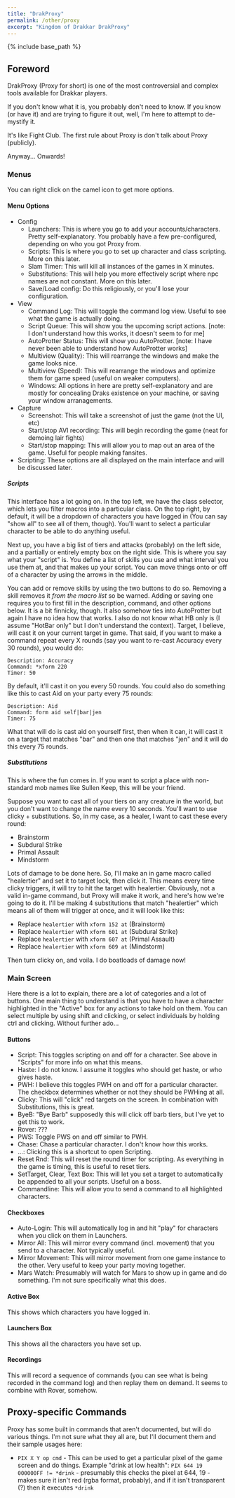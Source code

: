 ```yaml
---
title: "DrakProxy"
permalink: /other/proxy
excerpt: "Kingdom of Drakkar DrakProxy"
---
```


{% include base_path %}

## Foreword

DrakProxy (Proxy for short) is one of the most controversial and complex tools available for Drakkar players.

If you don't know what it is, you probably don't need to know. If you know (or have it) and are trying to figure it out, well, I'm here to attempt to de-mystify it.

It's like Fight Club. The first rule about Proxy is don't talk about Proxy (publicly).

Anyway... Onwards!

### Menus
You can right click on the camel icon to get more options. 

#### Menu Options

* Config
  * Launchers: This is where you go to add your accounts/characters. Pretty self-explanatory. You probably have a few pre-configured, depending on who you got Proxy from.
  * Scripts: This is where you go to set up character and class scripting. More on this later.
  * Slam Timer: This will kill all instances of the games in X minutes.
  * Substitutions: This will help you more effectively script where npc names are not constant. More on this later.
  * Save/Load config: Do this religiously, or you'll lose your configuration.
* View
  * Command Log: This will toggle the command log view. Useful to see what the game is actually doing.
  * Script Queue: This will show you the upcoming script actions. [note: I don't understand how this works, it doesn't seem to for me]
  * AutoProtter Status: This will show you AutoProtter. [note: I have never been able to understand how AutoProtter works]
  * Multiview (Quality): This will rearrange the windows and make the game looks nice.
  * Multiview (Speed): This will rearrange the windows and optimize them for game speed (useful on weaker computers).
  * Windows: All options in here are pretty self-explanatory and are mostly for concealing Draks existence on your machine, or saving your window arranagements. 
* Capture
  * Screenshot: This will take a screenshot of just the game (not the UI, etc)
  * Start/stop AVI recording: This will begin recording the game (neat for demoing lair fights)
  * Start/stop mapping: This will allow you to map out an area of the game. Useful for people making fansites.
* Scripting: These options are all displayed on the main interface and will be discussed later.
  
##### Scripts
This interface has a lot going on. In the top left, we have the class selector, which lets you filter macros into a particular class. On the top right, by default, it will be a dropdown of characters you have logged in (You can say "show all" to see all of them, though). You'll want to select a particular character to be able to do anything useful.

Next up, you have a big list of tiers and attacks (probably) on the left side, and a partially or entirely empty box on the right side. This is where you say what your "script" is. You define a list of skills you use and what interval you use them at, and that makes up your script. You can move things onto or off of a character by using the arrows in the middle.

You can add or remove skills by using the two buttons to do so. Removing a skill removes it _from the macro list_ so be warned. Adding or saving one requires you to first fill in the description, command, and other options below. It is a bit finnicky, though. It also somehow ties into AutoProtter but again I have no idea how that works. I also do not know what HB only is (I assume "HotBar only" but I don't understand the context). Target, I believe, will cast it on your current target in game. That said, if you want to make a command repeat every X rounds (say you want to re-cast Accuracy every 30 rounds), you would do:

```
Description: Accuracy
Command: *xform 220
Timer: 50
```

By default, it'll cast it on you every 50 rounds. You could also do something like this to cast Aid on your party every 75 rounds:

```
Description: Aid
Command: form aid self|bar|jen
Timer: 75
```

What that will do is cast aid on yourself first, then when it can, it will cast it on a target that matches "bar" and then one that matches "jen" and it will do this every 75 rounds.

##### Substitutions
This is where the fun comes in. If you want to script a place with non-standard mob names like Sullen Keep, this will be your friend.

Suppose you want to cast all of your tiers on any creature in the world, but you don't want to change the name every 10 seconds. You'll want to use clicky + substitutions. So, in my case, as a healer, I want to cast these every round:

* Brainstorm
* Subdural Strike
* Primal Assault
* Mindstorm

Lots of damage to be done here. So, I'll make an in game macro called "healertier" and set it to target lock, then click it. This means every time clicky triggers, it will try to hit the target with healertier. Obviously, not a valid in-game command, but Proxy will make it work, and here's how we're going to do it. I'll be making 4 substitutions that match "healertier" which means all of them will trigger at once, and it will look like this:

* Replace `healertier` with `xform 152 at` (Brainstorm)
* Replace `healertier` with `xform 601 at` (Subdural Strike)
* Replace `healertier` with `xform 607 at` (Primal Assault)
* Replace `healertier` with `xform 609 at` (Mindstorm)

Then turn clicky on, and voila. I do boatloads of damage now!

### Main Screen
Here there is a lot to explain, there are a lot of categories and a lot of buttons. One main thing to understand is that you have to have a character highlighted in the "Active" box for any actions to take hold on them. You can select multiple by using shift and clicking, or select individuals by holding ctrl and clicking. Without further ado...

#### Buttons
* Script: This toggles scripting on and off for a character. See above in "Scripts" for more info on what this means.
* Haste: I do not know. I assume it toggles who should get haste, or who gives haste.
* PWH: I believe this toggles PWH on and off for a particular character. The checkbox determines whether or not they should be PWHing at all.
* Clicky: This will "click" red targets on the screen. In combination with Substitutions, this is great.
* ByeB: "Bye Barb" supposedly this will click off barb tiers, but I've yet to get this to work.
* Rover: ???
* PWS: Toggle PWS on and off similar to PWH.
* Chase: Chase a particular character. I don't know how this works.
* ...: Clicking this is a shortcut to open Scripting.
* Reset Rnd: This will reset the round timer for scripting. As everything in the game is timing, this is useful to reset tiers.
* SetTarget, Clear, Text Box: This will let you set a target to automatically be appended to all your scripts. Useful on a boss.
* Commandline: This will allow you to send a command to all highlighted characters.

#### Checkboxes
* Auto-Login: This will automatically log in and hit "play" for characters when you click on them in Launchers.
* Mirror All: This will mirror every command (incl. movement) that you send to a character. Not typically useful.
* Mirror Movement: This will mirror movement from one game instance to the other. Very useful to keep your party moving together.
* Mars Watch: Presumably will watch for Mars to show up in game and do something. I'm not sure specifically what this does.

#### Active Box
This shows which characters you have logged in.

#### Launchers Box
This shows all the characters you have set up.

#### Recordings
This will record a sequence of commands (you can see what is being recorded in the command log) and then replay them on demand. It seems to combine with Rover, somehow.

## Proxy-specific Commands

Proxy has some built in commands that aren't documented, but will do various things. I'm not sure what they all are, but I'll document them and their sample usages here:

* `PIX X Y op cmd` - This can be used to get a particular pixel of the game screen and do things. Example "drink at low health": `PIX 644 19 000000FF != *drink` - presumably this checks the pixel at 644, 19 - makes sure it isn't red (rgba format, probably), and if it isn't transparent (?) then it executes `*drink`
